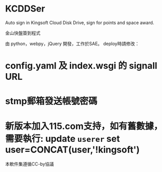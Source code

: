 KCDDSer
=======

Auto sign in Kingsoft Cloud Disk Drive, sign for points and space award.

金山快盤簽到程式

由 python，webpy，jQuery 開發，工作於SAE。
deploy時請修改：
# config.yaml 及 index.wsgi 的 signall URL
# stmp郵箱發送帳號密碼
# 新版本加入115.com支持，如有舊數據，需要執行: update `userer` set user=CONCAT(user,'!kingsoft')

本軟件集遵循CC-by協議
